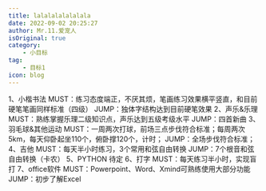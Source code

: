 ```yaml
---
title: lalalalalalalala
date: 2022-09-02 20:25:27
author: Mr.11.爱宠人
isOriginal: true
category:
    - 小目标
tag:
    - 目标1
icon: blog
---
```




1、小楷书法 
MUST：练习态度端正，不厌其烦，笔画练习效果横平竖直，和目前硬笔笔画同样标准（四级）
JUMP：独体字结构达到目前硬笔效果
2、声乐&乐理
MUST：熟练掌握乐理二级知识点，声乐达到五级考级水平
JUMP：四首新曲
3、羽毛球&其他运动
MUST：一周两次打球，前场三点步伐符合标准；每周两次5km，每天仰卧起坐110个，俯卧撑120个，计时；
JUMP：全场步伐符合标准；
4、吉他
MUST：每天半小时练习，3个常用和弦自由转换
JUMP：7个根音和弦自由转换（卡农）
5、PYTHON
待定
6、打字
MUST：每天练习半小时，实现盲打
7、office软件
MUST：Powerpoint、Word、Xmind可熟练使用大部分功能
JUMP：初步了解Excel